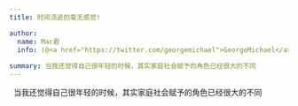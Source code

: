 ```yaml
---
title: 时间流逝的毫无感觉!

author:
  name: Mac君
  info: (@<a href="https://twitter.com/georgemichael">GeorgeMichael</a>)
  
summary: 当我还觉得自己很年轻的时候，其实家庭社会赋予的角色已经很大的不同
---
```

 
当我还觉得自己很年轻的时候，其实家庭社会赋予的角色已经很大的不同
